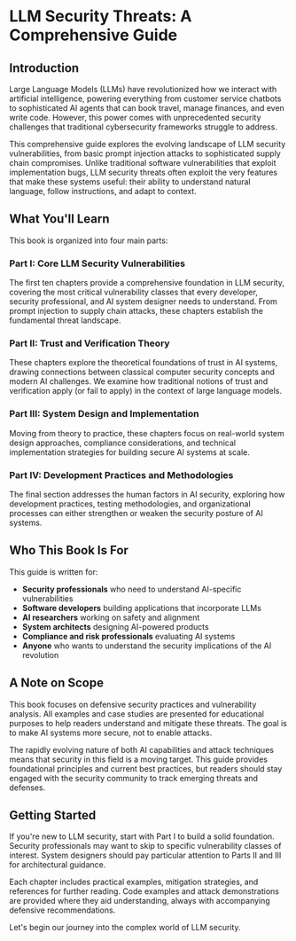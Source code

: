 # LLM Security Threats: A Comprehensive Guide

## Introduction

Large Language Models (LLMs) have revolutionized how we interact with artificial intelligence, powering everything from customer service chatbots to sophisticated AI agents that can book travel, manage finances, and even write code. However, this power comes with unprecedented security challenges that traditional cybersecurity frameworks struggle to address.

This comprehensive guide explores the evolving landscape of LLM security vulnerabilities, from basic prompt injection attacks to sophisticated supply chain compromises. Unlike traditional software vulnerabilities that exploit implementation bugs, LLM security threats often exploit the very features that make these systems useful: their ability to understand natural language, follow instructions, and adapt to context.

## What You'll Learn

This book is organized into four main parts:

### Part I: Core LLM Security Vulnerabilities
The first ten chapters provide a comprehensive foundation in LLM security, covering the most critical vulnerability classes that every developer, security professional, and AI system designer needs to understand. From prompt injection to supply chain attacks, these chapters establish the fundamental threat landscape.

### Part II: Trust and Verification Theory  
These chapters explore the theoretical foundations of trust in AI systems, drawing connections between classical computer security concepts and modern AI challenges. We examine how traditional notions of trust and verification apply (or fail to apply) in the context of large language models.

### Part III: System Design and Implementation
Moving from theory to practice, these chapters focus on real-world system design approaches, compliance considerations, and technical implementation strategies for building secure AI systems at scale.

### Part IV: Development Practices and Methodologies
The final section addresses the human factors in AI security, exploring how development practices, testing methodologies, and organizational processes can either strengthen or weaken the security posture of AI systems.

## Who This Book Is For

This guide is written for:

- **Security professionals** who need to understand AI-specific vulnerabilities
- **Software developers** building applications that incorporate LLMs  
- **AI researchers** working on safety and alignment
- **System architects** designing AI-powered products
- **Compliance and risk professionals** evaluating AI systems
- **Anyone** who wants to understand the security implications of the AI revolution

## A Note on Scope

This book focuses on defensive security practices and vulnerability analysis. All examples and case studies are presented for educational purposes to help readers understand and mitigate these threats. The goal is to make AI systems more secure, not to enable attacks.

The rapidly evolving nature of both AI capabilities and attack techniques means that security in this field is a moving target. This guide provides foundational principles and current best practices, but readers should stay engaged with the security community to track emerging threats and defenses.

## Getting Started

If you're new to LLM security, start with Part I to build a solid foundation. Security professionals may want to skip to specific vulnerability classes of interest. System designers should pay particular attention to Parts II and III for architectural guidance.

Each chapter includes practical examples, mitigation strategies, and references for further reading. Code examples and attack demonstrations are provided where they aid understanding, always with accompanying defensive recommendations.

Let's begin our journey into the complex world of LLM security.
